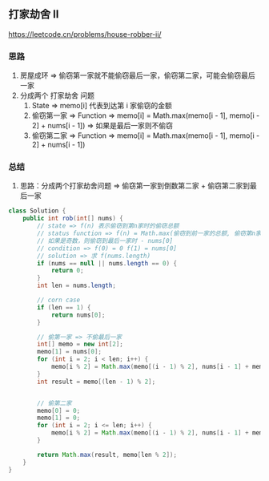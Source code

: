 ## 打家劫舍 II

<https://leetcode.cn/problems/house-robber-ii/>

### 思路

1. 房屋成环 => 偷窃第一家就不能偷窃最后一家，偷窃第二家，可能会偷窃最后一家
2. 分成两个 打家劫舍 问题
    1. State => memo[i] 代表到达第 i 家偷窃的金额
    2. 偷窃第一家 => Function => memo[i] = Math.max(memo[i - 1], memo[i - 2] + nums[i - 1]) => 如果是最后一家则不偷窃
    3. 偷窃第二家 => Function => memo[i] = Math.max(memo[i - 1], memo[i - 2] + nums[i - 1])

### 总结

1. 思路：分成两个打家劫舍问题 => 偷窃第一家到倒数第二家 + 偷窃第二家到最后一家

```java
class Solution {
    public int rob(int[] nums) {
        // state => f(n) 表示偷窃到第n家时的偷窃总额
        // status function => f(n) = Math.max(偷窃到前一家的总额, 偷窃第n家 + 偷窃到第 n - 2 家的总额) = Math.max(偷n - 1家, 偷第n家(不能偷第一家))
        // 如果是奇数，则偷窃到最后一家时 - nums[0]
        // condition => f(0) = 0 f(1) = nums[0]
        // solution => 求 f(nums.length)
        if (nums == null || nums.length == 0) {
            return 0;
        }
        int len = nums.length;

        // corn case
        if (len == 1) {
            return nums[0];
        }

        // 偷第一家 => 不偷最后一家
        int[] memo = new int[2];
        memo[1] = nums[0];
        for (int i = 2; i < len; i++) {
            memo[i % 2] = Math.max(memo[(i - 1) % 2], nums[i - 1] + memo[(i - 2) % 2]);
        }
        int result = memo[(len - 1) % 2];


        // 偷第二家
        memo[0] = 0;
        memo[1] = 0;
        for (int i = 2; i <= len; i++) {
            memo[i % 2] = Math.max(memo[(i - 1) % 2], nums[i - 1] + memo[(i - 2) % 2]);
        }

        return Math.max(result, memo[len % 2]);
    }
}
```
